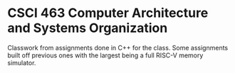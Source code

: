 # CSCI 463 Computer Architecture and Systems Organization
Classwork from assignments done in C++ for the class. Some assignments built off previous ones with the largest being a full RISC-V memory simulator.
